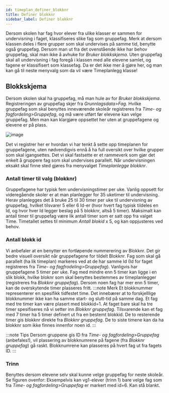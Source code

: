 ```yaml
---
id: timeplan_definer_blokknr
title: Definer blokknr
sidebar_label: Definer blokknr
---
```

Dersom skolen har fag hvor elever fra ulike klasser er sammen for undervisning i faget, klassifiseres slike fag som gruppefag. Merk at dersom klassen deles i flere grupper som skal undervises på samme tid, benytte også gruppefag.
Dersom man ut fra det ovenstående ikke har behov gruppefag, skal man ikke å avhuke for _Bruker blokkskjema_. Uten gruppefag skal all undervisning i fag foregå i klassen med alle elevene samlet, og fagene er klassifisert som klassefag. Da er det ikke mer å gjøre her, og man kan gå til neste menyvalg som da vil være Timeplanlegg klasse!

## Blokkskjema

Dersom skolen skal ha gruppefag, må man hule av for _Bruker blokkskjema_. Registreringen av gruppefag skjer fra _Grunnlagsdata>Fag_. Hvilke gruppefag som skal benyttes inneværende skoleår registreres fra _Time- og fagfordeling>Gruppefag_, og må være utført før elevene kan velge gruppefag. Men man kan klargjøre oppsettet her uten at gruppefagene og elevene er på plass.


![image](https://user-images.githubusercontent.com/80097133/118969549-775ba280-b96d-11eb-875d-2cb24fbd8dd7.png)

Det vi registrer her er hvordan vi har tenkt å sette opp timeplanen for gruppefagene, uten nødvendigvis ennå å ha full oversikt over hvilke grupper som skal igangsettes. Det vi skal fastsette er et rammeverk som gjør det enkelt å gruppere fag som skal undervises parallelt. Når undervisningen eksakt skal finne sted gjøres fra menyvalget _Timeplanlegge blokknr_.

### Antall timer til valg (blokknr)
Gruppefagene har typisk fem undervisningstimer per uke. Vanlig oppsett for videregående skoler er at man planlegger for 35 uketimer til undervisning. Herav planlegges det å bruke 25 til 30 timer per uke  til undervisning av gruppefag, hvilket tilsvarer 5 eller 6 Id-er (hvor hvert fag typisk tildeles en Id, og hvor hver Id legger beslag på 5 blokknr, altså 5 timer). Maksimalt kan antall timer til gruppefag være lik antall timer som er satt opp fra valget Time. Timetallet settes til minimum _Antall blokid_ x 5, og kan oppjusteres ved behov.

### Antall blokk id
Vi anbefaler at en benytter en fortløpende nummerering av Blokknr. Det gir bedre visuell oversikt når gruppefagene for tildelt Blokknr. 
Fag som skal gå parallelt (ha lik timeplan) markeres ved at de har samme Id (Id for faget registreres fra _Time- og fagfrodeling>Gruppefag_). Vanligvis har gruppefagene 5 timer per uke. Fag med mindre enn 5 timer kan ligge i en slik blokk, hvilke bloknr som skal benyttes bestemmes av timeplanlegger (registreres fra _Blokknr gruppefag_). Dersom noen fag har mer enn 5 timer, kan de overskytende timer plasseres fritt. 
:::note Merk
Et blokknummer representerer en spesifikk tidfestet time. Det innebærer at to forskjelllige blokknummer ikke kan ha samme start- og slutt-tid på samme dag. Et fag med tre timer kan være plasert med blokkid=1. At faget bare skal ha tre timer spesifiseres nå vi setter inn _Blokknr gruppefag_. Tilsvarende kan et fag med 7 timer ha 5 timer definert ut fra en bestemt blokkid. De to resterende timer gis blokknr direkte fra _Blokknr gruppefag_. De to siste timene kan da ha blokknr som ikke finnes innenfor noen id.
:::

:::note Tips
Dersom gruppene gis ID fra _Time- og fagfordeling>Gruppefag_ (anbefales!), vil plassering av blokknumrene på fagene (fra _Blokknr gruppefag_) gå raskt. Blokknumrene kan plasseres på hvert fag ut fra fagets ID.
:::

### Trinn 
Benyttes dersom elevene selv skal kunne velge gruppefag for neste skoleår. Se figuren ovenfor: Eksempelvis kan vg1-elever (trinn 1) bare velge fag som fra _Time- og fagfordeling>Gruppefag_ er markert med id=6. Kan stå blankt. 
